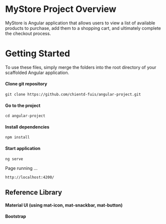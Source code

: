 # MyStore Project Overview

MyStore is Angular application that allows users to view a list of available products to purchase, add them to a shopping cart, and ultimately complete the checkout process. 

# Getting Started

To use these files, simply merge the folders into the root directory of your scaffolded Angular application.

#### Clone git repository
```
git clone https://github.com/chientd-fuis/angular-project.git
```

#### Go to the project
```
cd angular-project
```

#### Install dependencies
```
npm install
```
#### Start application
```
ng serve
```

Page running ...
```
http://localhost:4200/
```

## Reference Library
#### Material UI (using mat-icon, mat-snackbar, mat-button)
#### Bootstrap